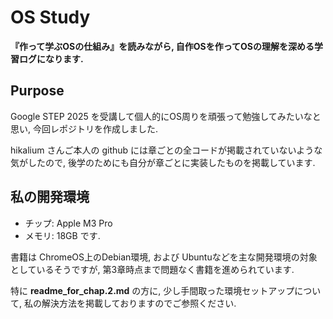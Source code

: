 # OS Study

**『作って学ぶOSの仕組み』を読みながら, 自作OSを作ってOSの理解を深める学習ログになります.** 

## Purpose
Google STEP 2025 を受講して個人的にOS周りを頑張って勉強してみたいなと思い, 今回レポジトリを作成しました.

hikalium さんご本人の github には章ごとの全コードが掲載されていないような気がしたので, 後学のためにも自分が章ごとに実装したものを掲載しています.

## 私の開発環境
- チップ: Apple M3 Pro
- メモリ: 18GB
です.

書籍は ChromeOS上のDebian環境, および Ubuntuなどを主な開発環境の対象としているそうですが,
第3章時点まで問題なく書籍を進められています.

特に **readme_for_chap.2.md** の方に, 少し手間取った環境セットアップについて, 私の解決方法を掲載しておりますのでご参照ください.
